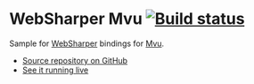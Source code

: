 # WebSharper Mvu [![Build status](https://ci.appveyor.com/api/projects/status/0qmw5prlucp8xas6?svg=true)](https://ci.appveyor.com/project/IntelliFactory/mvu)

Sample for [WebSharper](https://websharper.com) bindings for [Mvu](https://dotnet-websharper.github.io/mvu/).

* [Source repository on GitHub](https://github.com/websharper-samples/Mvu)
* [See it running live](https://websharper-samples.github.io/Mvu)
